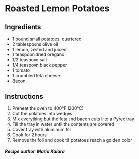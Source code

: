 # Roasted Lemon Potatoes

## Ingredients

* 1 pound small potatoes, quartered
* 2 tablespoons olive oil
* 1 lemon, zested and juiced
* 1 teaspoon dried oregano
* 1/2 teaspoon salt
* 1/4 teaspoon black pepper
* 1 tomato
* 1 crumbled feta cheese
* Bacon

## Instructions
1. Preheat the oven to 400°F (200°C)
2. Cut the potatoes into wedges 
3. Mix everything but the feta and bacon cuts into a Pyrex tray
4. Fill the tray in water until the contents are covered 
5. Cover tray with aluminum foil
6. Cook for 2 hours
7. Remove the foil and cook till potatoes reach a golden color


##### Recipe author: Maria Kalara
